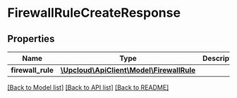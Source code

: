 # FirewallRuleCreateResponse

## Properties
Name | Type | Description | Notes
------------ | ------------- | ------------- | -------------
**firewall_rule** | [**\Upcloud\ApiClient\Model\FirewallRule**](FirewallRule.md) |  | [optional] 

[[Back to Model list]](../../README.md#documentation-of-the-models) [[Back to API list]](../../README.md#documentation) [[Back to README]](../../README.md)



